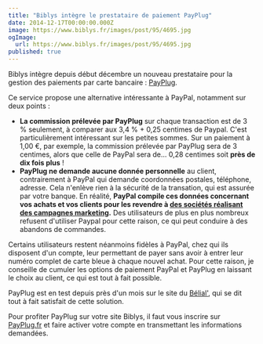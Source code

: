 ```yaml
---
title: "Biblys intègre le prestataire de paiement PayPlug"
date: 2014-12-17T00:00:00.000Z
image: https://www.biblys.fr/images/post/95/4695.jpg
ogImage:
  url: https://www.biblys.fr/images/post/95/4695.jpg
published: true
---
```


Biblys intègre depuis début décembre un nouveau prestataire pour la gestion des paiements par carte bancaire : [PayPlug](https://www.payplug.fr/inscription?sponsor=115).

Ce service propose une alternative intéressante à PayPal, notamment sur deux points :

- **La commission prélevée par PayPlug** sur chaque transaction est de 3 % seulement, à comparer aux 3,4 % + 0,25 centimes de Paypal. C&#039;est particulièrement intéressant sur les petites sommes. Sur un paiement à 1,00 €, par exemple, la commission prélevée par PayPlug sera de 3 centimes, alors que celle de PayPal sera de... 0,28 centimes soit **près de dix fois plus** !
- **PayPlug ne demande aucune donnée personnelle** au client, contrairement à PayPal qui demande coordonnées postales, téléphone, adresse. Cela n&#039;enlève rien à la sécurité de la transation, qui est assurée par votre banque. En réalité, **PayPal compile ces données concernant vos achats et vos clients pour les revendre à [des sociétés réalisant des campagnes marketing](http://www.lesechos.fr/journal20141201/lec2_finance_et_marches/0203975522320-donnees-personnelles-paypal-change-de-braquet-1069768.php).** Des utilisateurs de plus en plus nombreux refusent d&#039;utiliser Paypal pour cette raison, ce qui peut conduire à des abandons de commandes.

Certains utilisateurs restent néanmoins fidèles à PayPal, chez qui ils disposent d&#039;un compte, leur permettant de payer sans avoir à entrer leur numéro complet de carte bleue à chaque nouvel achat. Pour cette raison, je conseille de cumuler les options de paiement PayPal et PayPlug en laissant le choix au client, ce qui est tout à fait possible.

PayPlug est en test depuis près d&#039;un mois sur le site du [Bélial&#039;](http://www.belial.fr/), qui se dit tout à fait satisfait de cette solution.

Pour profiter PayPlug sur votre site Biblys, il faut vous inscrire sur [PayPlug.fr](http://www.payplug.fr/inscription?sponsor=115) et faire activer votre compte en transmettant les informations demandées.
